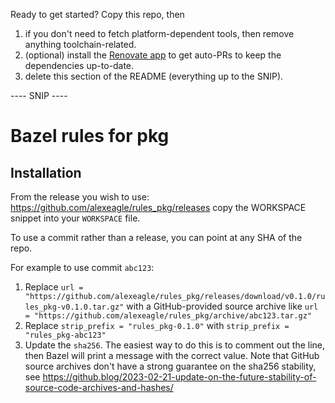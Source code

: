 Ready to get started? Copy this repo, then

1. if you don't need to fetch platform-dependent tools, then remove anything toolchain-related.
1. (optional) install the [Renovate app](https://github.com/apps/renovate) to get auto-PRs to keep the dependencies up-to-date.
1. delete this section of the README (everything up to the SNIP).

---- SNIP ----

# Bazel rules for pkg

## Installation

From the release you wish to use:
<https://github.com/alexeagle/rules_pkg/releases>
copy the WORKSPACE snippet into your `WORKSPACE` file.

To use a commit rather than a release, you can point at any SHA of the repo.

For example to use commit `abc123`:

1. Replace `url = "https://github.com/alexeagle/rules_pkg/releases/download/v0.1.0/rules_pkg-v0.1.0.tar.gz"` with a GitHub-provided source archive like `url = "https://github.com/alexeagle/rules_pkg/archive/abc123.tar.gz"`
1. Replace `strip_prefix = "rules_pkg-0.1.0"` with `strip_prefix = "rules_pkg-abc123"`
1. Update the `sha256`. The easiest way to do this is to comment out the line, then Bazel will
   print a message with the correct value. Note that GitHub source archives don't have a strong
   guarantee on the sha256 stability, see
   <https://github.blog/2023-02-21-update-on-the-future-stability-of-source-code-archives-and-hashes/>

